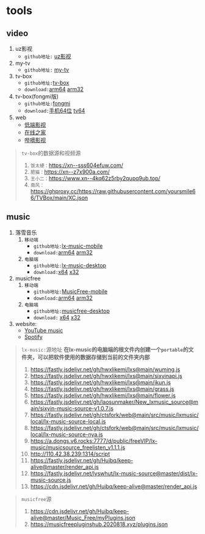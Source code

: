 # tools
## video
  1. uz影视
      - `github地址:` [uz影视](https://github.com/YYDS678/uzVideo)
  2. my-tv
      - `github地址:` [my-tv](https://github.com/lizongying/my-tv-0)
  3. tv-box
      - `github地址:`[tv-box](https://github.com/o0HalfLife0o/TVBoxOSC)
      - `download:`[arm64](https://www.ghproxy.cc/https://github.com/o0HalfLife0o/TVBoxOSC/releases/download/20240929-1529/TVBox_takagen99_20240929-1529-arm64-generic.apk) [arm32](https://www.ghproxy.cc/https://github.com/o0HalfLife0o/TVBoxOSC/releases/download/20240929-1529/TVBox_takagen99_20240929-1529-armeabi-generic.apk)
  4. tv-box(fongmi版)
      - `github地址:`[fongmi](https://github.com/FongMi/TV)
      - `download:`[手机64位](https://fastly.jsdelivr.net/gh/FongMi/Release@main/apk/release/mobile-java-arm64_v8a.apk) [tv64](https://fastly.jsdelivr.net/gh/FongMi/Release@main/apk/release/leanback-java-arm64_v8a.apk)
  5. web
      - [低端影视](https://ddys.pro/)
      - [在线之家](https://www.zxzjhd.com/)
      - [哔嘀影视](https://www.bdys.me/)
  >  `tv-box`的数据源和视频源
  >  1. `饭太硬：`https://xn--sss604efuw.com/
  >  2. `肥猫：`https://xn--z7x900a.com/
  >  3. `王小二：`https://www.xn--4kq62z5rby2qupq9ub.top/
  >  4. `南风：`https://ghproxy.cc/https://raw.githubusercontent.com/yoursmile66/TVBox/main/XC.json
## music
  1. 落雪音乐
      1. `移动端`
           - `github地址:`[lx-music-mobile](https://github.com/lyswhut/lx-music-mobile)
           - `download:`[arm64](https://www.ghproxy.cn/https://github.com/lyswhut/lx-music-mobile/releases/download/v1.6.0/lx-music-mobile-v1.6.0-arm64-v8a.apk) [arm32](https://www.ghproxy.cn/https://github.com/lyswhut/lx-music-mobile/releases/download/v1.6.0/lx-music-mobile-v1.6.0-armeabi-v7a.apk)
      2. `电脑端`
           - `github地址:`[lx-music-desktop](https://github.com/lyswhut/lx-music-desktop)
           -  `download:`[x64](https://www.ghproxy.cn/https://github.com/lyswhut/lx-music-desktop/releases/download/v2.9.0/lx-music-desktop-v2.9.0-win_x64-green.7z) [x32](https://www.ghproxy.cn/https://github.com/lyswhut/lx-music-desktop/releases/download/v2.9.0/lx-music-desktop-v2.9.0-win7_x86-green.7z)
  3. musicfree
      1. `移动端`
           - `github地址:`[MusicFree-mobile](https://github.com/maotoumao/MusicFree)
           - `download:`[arm64](https://cf.ghproxy.cc/https://github.com/maotoumao/MusicFree/releases/download/latest/app-arm64-v8a-release.apk) [arm32](https://cf.ghproxy.cc/https://github.com/maotoumao/MusicFree/releases/download/latest/app-armeabi-v7a-release.apk)
      2. `电脑端`
           - `github地址:`[musicfree-desktop](https://github.com/maotoumao/MusicFreeDesktop)
           - `download:` [x64](https://www.ghproxy.cc/https://github.com/maotoumao/MusicFreeDesktop/releases/download/v0.0.5/MusicFree-0.0.5-win32-x64-legacy-portable.zip) [x32](https://www.ghproxy.cc/https://github.com/maotoumao/MusicFreeDesktop/releases/download/v0.0.5/MusicFree-0.0.5-win32-x64-portable.zip)
  4. website:
      - [YouTube music](https://music.youtube.com)
      - [Spotify](https://open.spotify.com)
  > `lx-music:`源地址  __**在lx-music的电脑端的根文件内创建一个`portable`的文件夹，可以把软件使用的数据存储到当前的文件夹内部**__
  > 1. https://fastly.jsdelivr.net/gh/hwxlikemi/lxs@main/wuming.js
  > 2. https://fastly.jsdelivr.net/gh/hwxlikemi/lxs@main/sixyinapi.js
  > 3. https://fastly.jsdelivr.net/gh/hwxlikemi/lxs@main/ikun.js
  > 4. https://fastly.jsdelivr.net/gh/hwxlikemi/lxs@main/grass.js
  > 5. https://fastly.jsdelivr.net/gh/hwxlikemi/lxs@main/flower.js
  > 6. https://fastly.jsdelivr.net/gh/laosunmaker/New_lxmusic_source@main/sixyin-music-source-v1.0.7.js
  > 7. https://fastly.jsdelivr.net/gh/ctsfork/web@main/src/music/lxmusic/local/lx-music-source-local.js
  > 8. https://fastly.jsdelivr.net/gh/ctsfork/web@main/src/music/lxmusic/local/lx-music-source-nya.js
  > 9. https://a.dongs.v6.rocks:7777/d/public/freeVIP/lx-music/musicsource_freelisten_v1.1.1.js
  > 10. http://110.42.38.239:1314/script
  > 11. https://fastly.jsdelivr.net/gh/Huibq/keep-alive@master/render_api.js
  > 12. https://fastly.jsdelivr.net/lyswhut/lx-music-source@master/dist/lx-music-source.js
  > 13. https://cdn.jsdelivr.net/gh/Huibq/keep-alive@master/render_api.js
  
  > `musicfree`源
  > 1. https://cdn.jsdelivr.net/gh/Huibq/keep-alive@master/Music_Free/myPlugins.json
  > 2. https://musicfreepluginshub.2020818.xyz/plugins.json
            
